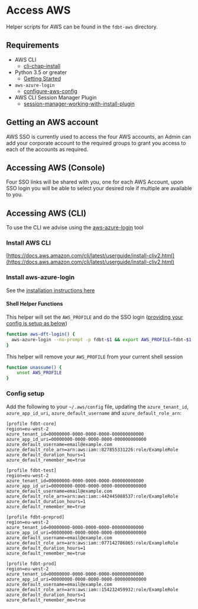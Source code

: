 # Access AWS

Helper scripts for AWS can be found in the `fdbt-aws` directory.

## Requirements

- AWS CLI 
  - [cli-chap-install](https://docs.aws.amazon.com/cli/latest/userguide/cli-chap-install.html)
- Python 3.5 or greater
  - [Getting Started](../guides/getting-started.md#install-upgrade-python)
- `aws-azure-login`
  - [configure-aws-config](https://handbook.infinityworks.com/tools/aws#configure-aws-config)
- AWS CLI Session Manager Plugin
  - [session-manager-working-with-install-plugin](https://docs.aws.amazon.com/systems-manager/latest/userguide/session-manager-working-with-install-plugin.html)

## Getting an AWS account

AWS SSO is currently used to access the four AWS accounts, an Admin can add your corporate account to the required groups to grant you access to each of the accounts as required.

## Accessing AWS (Console)

Four SSO links will be shared with you, one for each AWS Account, upon SSO login you will be able to select your desired role if multiple are available to you.

## Accessing AWS (CLI)

To use the CLI we advise using the [aws-azure-login](https://github.com/sportradar/aws-azure-login) tool

### Install AWS CLI

[https://docs.aws.amazon.com/cli/latest/userguide/install-cliv2.html](https://docs.aws.amazon.com/cli/latest/userguide/install-cliv2.html)

### Install aws-azure-login

See the [installation instructions here](https://github.com/sportradar/aws-azure-login#installation)

#### Shell Helper Functions

This helper will set the `AWS_PROFILE` and do the SSO login ([providing your config is setup as below](#config-setup))

```bash
function aws-dft-login() {
  aws-azure-login --no-prompt -p fdbt-$1 && export AWS_PROFILE=fdbt-$1
}
```

This helper will remove your `AWS_PROFILE` from your current shell session

```bash
function unassume() {
    unset AWS_PROFILE
}
```

### Config setup

Add the following to your `~/.aws/config` file, updating the `azure_tenant_id`, `azure_app_id_uri`, `azure_default_username` and `azure_default_role_arn`:

```
[profile fdbt-core]
region=eu-west-2
azure_tenant_id=00000000-0000-0000-0000-000000000000
azure_app_id_uri=00000000-0000-0000-0000-000000000000
azure_default_username=email@example.com
azure_default_role_arn=arn:aws:iam::827855331226:role/ExampleRole
azure_default_duration_hours=1
azure_default_remember_me=true

[profile fdbt-test]
region=eu-west-2
azure_tenant_id=00000000-0000-0000-0000-000000000000
azure_app_id_uri=00000000-0000-0000-0000-000000000000
azure_default_username=email@example.com
azure_default_role_arn=arn:aws:iam::442445088537:role/ExampleRole
azure_default_duration_hours=1
azure_default_remember_me=true

[profile fdbt-preprod]
region=eu-west-2
azure_tenant_id=00000000-0000-0000-0000-000000000000
azure_app_id_uri=00000000-0000-0000-0000-000000000000
azure_default_username=email@example.com
azure_default_role_arn=arn:aws:iam::077142786865:role/ExampleRole
azure_default_duration_hours=1
azure_default_remember_me=true

[profile fdbt-prod]
region=eu-west-2
azure_tenant_id=00000000-0000-0000-0000-000000000000
azure_app_id_uri=00000000-0000-0000-0000-000000000000
azure_default_username=email@example.com
azure_default_role_arn=arn:aws:iam::154232459932:role/ExampleRole
azure_default_duration_hours=1
azure_default_remember_me=true
```
